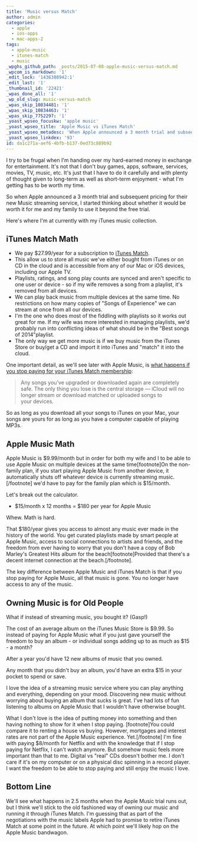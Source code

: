 ```yaml
---
title: 'Music versus Match'
author: admin
categories:
  - apple
  - ios-apps
  - mac-apps-2
tags:
  - apple-music
  - itunes-match
  - music
_wpghs_github_path: _posts/2015-07-08-apple-music-versus-match.md
_wpcom_is_markdown: '1'
_edit_lock: '1436388942:1'
_edit_last: '1'
_thumbnail_id: '22421'
_wpas_done_all: '1'
_wp_old_slug: music-versus-match
_wpas_skip_10834481: '1'
_wpas_skip_10834463: '1'
_wpas_skip_7752297: '1'
_yoast_wpseo_focuskw: 'apple music'
_yoast_wpseo_title: 'Apple Music vs iTunes Match'
_yoast_wpseo_metadesc: 'When Apple announced a 3 month trial and subsequent pricing for Apple Music streaming service, I started thinking about whether it would be worth it for me.'
_yoast_wpseo_linkdex: '93'
id: da1c271a-aef6-4bfb-b137-0ed73c889b92
---
```

<p>I try to be frugal when I'm handing over my hard-earned money in exchange for entertainment.  It's not that I don't buy games, apps, software, services, movies, TV, music, etc. It's just that I have to do it carefully and with plenty of thought given to long-term as well as short-term enjoyment - what I'm getting has to be worth my time.</p>
<p>So when Apple announced a 3 month trial and subsequent pricing for their new Music streaming service, I started thinking about whether it would be worth it for me and my family to use it beyond the free trial.</p>
<p>Here's where I'm at currently with my iTunes music collection.</p>
<h2>iTunes Match Math</h2>
<ul>
<li>We pay $27.99/year for a subscription to <a href="https://www.apple.com/ca/itunes/itunes-match/">iTunes Match</a>.</li>
<li>This allow us to store all music we've either bought from iTunes or on CD in the cloud and is accessible from any of our Mac or iOS devices, including our Apple TV.</li>
<li>Playlists, ratings, and song play counts are synced and aren't specific to one user or device - so if my wife removes a song from a playlist, it's removed from all devices.</li>
<li>We can play back music from multiple devices at the same time. No restrictions on how many copies of "Songs of Experience" we can stream at once from all our devices.</li>
<li>I'm the one who does most of the fiddling with playlists so it works out great for me. If my wife was more interested in managing playlists, we'd probably run into conflicting ideas of what should be in the "Best songs of 2014"playlist.</li>
<li>The only way we get more music is if we buy music from the iTunes Store or buy/get a CD and import it into iTunes and "match" it into the cloud.</li>
</ul>
<p>One important detail, as we'll see later with Apple Music, is <a href="https://www.apple.com/ca/itunes/itunes-match/">what happens if you stop paying for your iTunes Match membership</a>:</p>
<blockquote><p>
  Any songs you’ve upgraded or downloaded again are completely safe. The only thing you lose is the central storage — iCloud will no longer stream or download matched or uploaded songs to your devices.
</p></blockquote>
<p>So as long as you download all your songs to iTunes on your Mac, your songs are yours for as long as you have a computer capable of playing MP3s.</p>
<h2>Apple Music Math</h2>
<p>Apple Music is $9.99/month but in order for both my wife and I to be able to use Apple Music on multiple devices at the same time[footnote]On the non-family plan, if you start playing Apple Music from another device, it automatically shuts off whatever device is currently streaming music.[/footnote] we'd have to pay for the family plan which is $15/month.</p>
<p>Let's break out the calculator.</p>
<ul>
<li>$15/month x 12 months = $180 per year for Apple Music</li>
</ul>
<p>Whew. Math is hard.</p>
<p>That $180/year gives you access to almost any music ever made in the history of the world. You get curated playlists made by smart people at Apple Music, access to social connections to artists and friends, and the freedom from ever having to worry that you don't have a copy of Bob Marley's Greatest Hits album for the beach[footnote]Provided that there's a decent internet connection at the beach.[/footnote].</p>
<p>The key difference between Apple Music and iTunes Match is that if you stop paying for Apple Music, all that music is gone. You no longer have access to any of the music.</p>
<h2>Owning Music is for Old People</h2>
<p>What if instead of streaming music, you bought it? (Gasp!)</p>
<p>The cost of an average album on the iTunes Music Store is $9.99. So instead of paying for Apple Music what if you just gave yourself the freedom to buy an album - or individual songs adding up to as much as $15 - a month?</p>
<p>After a year you'd have 12 new albums of music that you owned.</p>
<p>Any month that you didn't buy an album, you'd have an extra $15 in your pocket to spend or save.</p>
<p>I love the idea of a streaming music service where you can play anything and everything, depending on your mood. Discovering new music without worrying about buying an album that sucks is great. I've had lots of fun listening to albums on Apple Music that I wouldn't have otherwise bought.</p>
<p>What I don't love is the idea of putting money into something and then having nothing to show for it when I stop paying. [footnote]You could compare it to renting a house vs buying. However, mortgages and interest rates are not part of the Apple Music experience. Yet.[/footnote] I'm fine with paying $8/month for Netflix and with the knowledge that if I stop paying for Netflix, I can't watch anymore. But somehow music feels more important than that to me. Digital vs "real" CDs doesn't bother me. I don't care if it's on my computer or on a physical disc spinning in a record player. I want the freedom to be able to stop paying and still enjoy the music I love.</p>
<h2>Bottom Line</h2>
<p>We'll see what happens in 2.5 months when the Apple Music trial runs out, but I think we'll stick to the old fashioned way of owning our music and running it through iTunes Match. I'm guessing that as part of the negotiations with the music labels Apple had to promise to retire iTunes Match at some point in the future. At which point we'll likely hop on the Apple Music bandwagon.</p>
